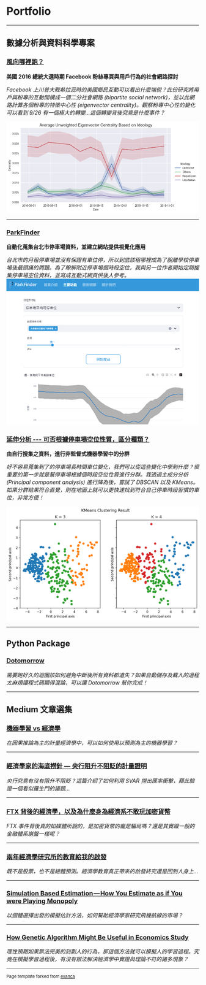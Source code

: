 # Portfolio

<style>
  section img{
    margin-top: 30px;
    display: block;
    max-width: 90%;
  }
</style>


---

## 數據分析與資料科學專案

### [風向哪裡跑？](/Projects/US%20Election%202016.html)

**美國 2016 總統大選時期 Facebook 粉絲專頁與用戶行為的社會網路探討**

*Facebook 上川普大戰希拉蕊時的美國鄉民互動可以看出什麼端倪？此份研究將用戶與粉專的互動間構成一個二分社會網路 (bipartite social network)，並以此網路計算各個粉專的特徵中心性 (eigenvector centrality)。觀察粉專中心性的變化可以看到 9/26 有一個極大的轉變...這個轉變背後究竟是什麼事件？*

<img src="images/us_election_banner.png"/>

---
### [ParkFinder](https://parkfinder.streamlit.app/)

**自動化蒐集台北市停車場資料，並建立網站提供視覺化應用**

*台北市的月租停車場並沒有保證有車位停，所以到底該租哪裡成為了脫離學校停車場後最頭痛的問題。為了瞭解附近停車場個時段空位，我與另一位作者開始定期搜集停車場空位資料，並寫成互動式網頁供後人參考。*
<img src="images/demo_web.png"/>

### [延伸分析 --- 可否根據停車場空位性質，區分種類？](/Projects/classify_park.html)

**由自行搜集之資料，進行非監督式機器學習中的分群**

*好不容易蒐集到了的停車場長時間車位變化，我們可以從這些變化中學到什麼？很重要的第一步就是幫停車場根據個時段空位性質進行分群。我透過主成分分析 (Principal component analysis) 進行降為後，嘗試了 DBSCAN 以及 KMeans。如果分群結果符合直覺，則在地圖上就可以更快速找到符合自己停車時段習慣的車位，非常方便！*

<img src="images/parking_cluster_demo.png">
    
---

## Python Package

### [Dotomorrow](https://github.com/teddy21019/dotomorrow)

*需要跑好久的迴圈該如何避免中斷後所有資料都遺失？如果自動儲存及載入的過程太麻煩讓程式碼顯得混論，可以讓 Dotomorrow 幫你完成！*

---

## Medium 文章選集

### [機器學習 vs 經濟學](https://medium.com/@ted21019/機器學習-vs-經濟學-3ec7068556cc)

*在因果推論為主的計量經濟學中，可以如何使用以預測為主的機器學習？*

---
### [經濟學家的海底撈針 — 央行阻升不阻貶的計量證明](https://ted21019.medium.com/經濟學家的海底撈針-央行阻升不阻貶的計量證明-e16eda02942d)

*央行究竟有沒有阻升不阻貶？這篇介紹了如何利用 SVAR 撈出匯率衝擊，藉此驗證一個看似羅生門的議題...*

---
### [FTX 背後的經濟學，以及為什麼身為經濟系不敢玩加密貨幣](https://medium.com/@ted21019/ftx-背後的經濟學-以及為什麼身為經濟系不敢玩加密貨幣-7bbed86d496f)

*FTX 事件背後真的如媒體所說的，是加密貨幣的龐是騙局嗎？還是其實跟一般的金融體系崩盤一樣呢？*

---
### [兩年經濟學研究所的教育給我的啟發](https://medium.com/@ted21019/兩年經濟學研究所的教育給我的啟發-441cf10f277a)

*既不是股票，也不是總體預測。經濟學教育真正帶來的啟發終究還是回到人身上...*

---
### [Simulation Based Estimation — How You Estimate as if You were Playing Monopoly](https://medium.com/@ted21019/simulation-based-estimation-how-you-estimate-as-if-you-were-playing-monopoly-bcfc6f3aba65)

*以個體選擇出發的模擬估計方法，如何幫助經濟學家研究飛機航線的市場？*

---
### [How Genetic Algorithm Might Be Useful in Economics Study](https://medium.com/@ted21019/how-genetic-algorithm-might-be-useful-in-economics-study-25f761a3446a)

*理性預期如果無法完美的刻劃人的行為，那這個方法就可以模擬人的學習過程。究竟在模擬學習過程後，有沒有辦法解決經濟學中實證與理論不符的諸多現象？*

---

<p style="font-size:11px">Page template forked from <a href="https://github.com/evanca/quick-portfolio">evanca</a></p>
<!-- Remove above link if you don't want to attibute -->
